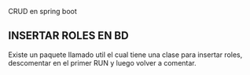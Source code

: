 CRUD en spring boot

## INSERTAR ROLES EN BD
Existe un paquete llamado util el cual tiene una clase para insertar roles, descomentar en el primer RUN y luego volver a comentar.
